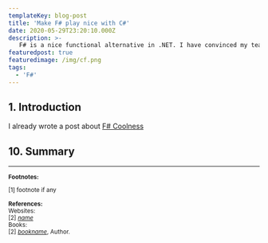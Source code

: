```yaml
---
templateKey: blog-post
title: 'Make F# play nice with C#'
date: 2020-05-29T23:20:10.000Z
description: >-
   F# is a nice functional alternative in .NET. I have convinced my teammates to use F# in our project at my work in a small new accounting bounded context that would be hosted by .NET Core C# host and Autofac based composition root. We already have a small F# based azure-function which has been a warm-welcomed area to extend / introduce changes so why not take F# to the next level? If you are looking for some hints how to deal with F# and C# in one solution this is a must-read.
featuredpost: true
featuredimage: /img/cf.png
tags:
  - 'F#'
---
```

## 1. Introduction
I already wrote a post about [F# Coolness](../2020-04-20-fsharp_cool)

## 10. Summary

- - -

<small>
<b>Footnotes:</b>

[1] footnote if any <br/>
<br/><b>References:</b><br/>
Websites:<br/>
[2] *[name](https://address)*<br/>
Books:<br/>
[2] *[bookname](https://addess)*, Author.<br/>
